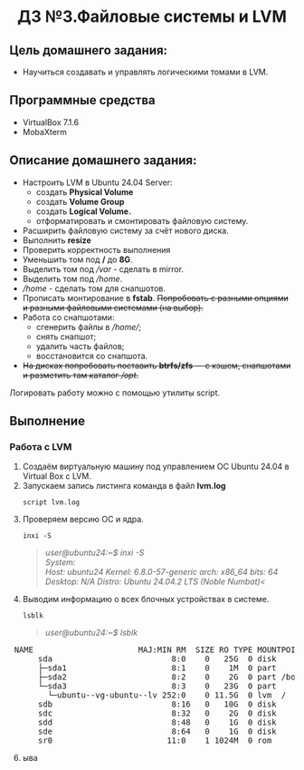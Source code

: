 <h1 align="center">ДЗ №3.Файловые системы и LVM</h1>

## Цель домашнего задания:
+ Научиться создавать и управлять логическими томами в LVM.
## Программные средства
+ VirtualBox 7.1.6
+ MobaXterm
## Описание домашнего задания:
   + Настроить LVM в Ubuntu 24.04 Server:
     + создать **Physical Volume**
     + создать **Volume Group**
     + создать **Logical Volume.**
     + отформатировать и смонтировать файловую систему.
   + Расширить файловую систему за счёт нового диска.
   + Выполнить **resize**
   + Проверить корректность выполнения
   + Уменьшить том под **/** до **8G**.
   + Выделить том под */var* - сделать в mirror.
   + Выделить том под */home*.
   + */home* - сделать том для снапшотов.
   + Прописать монтирование в **fstab**. ~~Попробовать с разными опциями и разными файловыми системами (на выбор).~~
   + Работа со снапшотами:
     + сгенерить файлы в */home/*;
     + снять снапшот;
     + удалить часть файлов;
     + восстановится со снапшота.
   + ~~На дисках попробовать поставить **btrfs/zfs** — с кэшем, снапшотами и разметить там каталог */opt*.~~

Логировать работу можно с помощью утилиты script.
## Выполнение

### Работа с LVM
1. Создаём виртуальную машину под управлением ОС Ubuntu 24.04 в Virtual Box с LVM.
2. Запускаем запись листинга команда в файл **lvm.log**  
   ```
   script lvm.log
   ```
3. Проверяем версию ОС и ядра. 
   ```
   inxi -S     
   ```
   >*user@ubuntu24:~$ inxi -S  
System:  
  Host: ubuntu24 Kernel: 6.8.0-57-generic arch: x86_64 bits: 64  
  Desktop: N/A Distro: Ubuntu 24.04.2 LTS (Noble Numbat)<*
4. Выводим информацию о всех блочных устройствах в системе.
   ```
   lsblk     
   ```
   >*user@ubuntu24:~$ lsblk*  
<pre> NAME                      MAJ:MIN RM  SIZE RO TYPE MOUNTPOINTS  
      sda                         8:0    0   25G  0 disk  
      ├─sda1                      8:1    0    1M  0 part  
      ├─sda2                      8:2    0    2G  0 part /boot  
      └─sda3                      8:3    0   23G  0 part  
        └─ubuntu--vg-ubuntu--lv 252:0    0 11.5G  0 lvm  /  
      sdb                         8:16   0   10G  0 disk  
      sdc                         8:32   0    2G  0 disk  
      sdd                         8:48   0    1G  0 disk  
      sde                         8:64   0    1G  0 disk  
      sr0                        11:0    1 1024M  0 rom  
</pre>
6. ыва 

